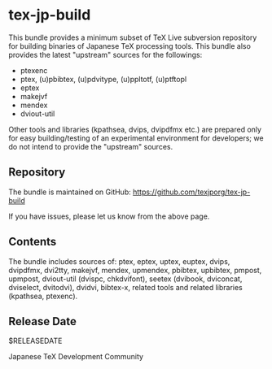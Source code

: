 # tex-jp-build

This bundle provides a minimum subset of TeX Live subversion repository
for building binaries of Japanese TeX processing tools.
This bundle also provides the latest "upstream" sources for the followings:

* ptexenc
* ptex, (u)pbibtex, (u)pdvitype, (u)ppltotf, (u)ptftopl
* eptex
* makejvf
* mendex
* dviout-util

Other tools and libraries (kpathsea, dvips, dvipdfmx etc.) are prepared
only for easy building/testing of an experimental environment for developers;
we do not intend to provide the "upstream" sources.

## Repository

The bundle is maintained on GitHub:
https://github.com/texjporg/tex-jp-build

If you have issues, please let us know from the above page.

## Contents

The bundle includes sources of:
ptex, eptex, uptex, euptex,
dvips, dvipdfmx, dvi2tty, makejvf, mendex, upmendex,
pbibtex, upbibtex, pmpost, upmpost,
dviout-util (dvispc, chkdvifont),
seetex (dvibook, dviconcat, dviselect, dvitodvi),
dvidvi, bibtex-x, related tools
and related libraries (kpathsea, ptexenc).

## Release Date

$RELEASEDATE

Japanese TeX Development Community
